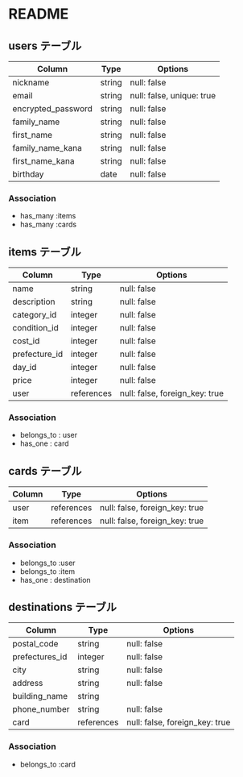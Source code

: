 # README

## users テーブル

| Column                             | Type   | Options                   
| ---------------------------------- | ------ | ------------------------- 
| nickname                           | string | null: false               
| email                              | string | null: false, unique: true 
| encrypted_password                 | string | null: false               
| family_name                        | string | null: false               
| first_name                         | string | null: false               
| family_name_kana                   | string | null: false               
| first_name_kana                    | string | null: false               
| birthday                           | date   | null: false               

### Association

- has_many :items
- has_many :cards



## items テーブル

| Column                | Type         | Options                        |
| --------------------- | ------------ | ------------------------------ |
| name                  | string       | null: false                    |
| description           | string       | null: false                    |
| category_id           | integer      | null: false                    |
| condition_id          | integer      | null: false                    |
| cost_id               | integer      | null: false                    |
| prefecture_id        | integer      | null: false                    |
| day_id                | integer      | null: false                    |
| price                 | integer      | null: false                    |
| user                  | references   | null: false, foreign_key: true |

### Association

- belongs_to : user
- has_one : card



## cards テーブル

| Column             | Type        | Options                        |
| ------------------ | ----------- | ------------------------------ |
| user               | references  | null: false, foreign_key: true |
| item               | references  | null: false, foreign_key: true |

### Association

- belongs_to :user
- belongs_to :item
- has_one : destination



## destinations テーブル

| Column                | Type         | Options                        |
| --------------------- | ------------ | ------------------------------ |
| postal_code           | string       | null: false                    |
| prefectures_id        | integer      | null: false                    |
| city                  | string       | null: false                    |
| address               | string       | null: false                    |
| building_name         | string       |                                |
| phone_number          | string       | null: false                    |
| card                  | references   | null: false, foreign_key: true |

### Association

- belongs_to :card